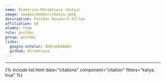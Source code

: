 ```yaml
---
name: Ekaterina Khramtsova (Katya)
image: images/members/katya.jpeg
description: Postdoc Research Fellow
affiliation: UQ
alumni: true
role: postdoc
group: postdoc
links:
  google-scholar: doRteGEAAAAJ
  github: khramtsova
---
```


---

{% include list.html data="citations" component="citation" filters="katya: true" %}
